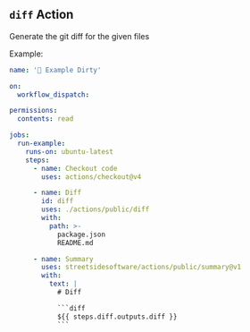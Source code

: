 ## `diff` Action

Generate the git diff for the given files

Example:

<!--- @@inject: ../../.github/workflows/example-diff.yaml --->

````yaml
name: '📗 Example Dirty'

on:
  workflow_dispatch:

permissions:
  contents: read

jobs:
  run-example:
    runs-on: ubuntu-latest
    steps:
      - name: Checkout code
        uses: actions/checkout@v4

      - name: Diff
        id: diff
        uses: ./actions/public/diff
        with:
          path: >-
            package.json
            README.md

      - name: Summary
        uses: streetsidesoftware/actions/public/summary@v1
        with:
          text: |
            # Diff

            ```diff
            ${{ steps.diff.outputs.diff }}
            ```
````

<!--- @@inject-end: ../../.github/workflows/example-diff.yaml --->
